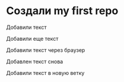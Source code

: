 # Создали my first repo

Добавили текст

Добавили еще текст

Добавили текст через браузер

Добавлен текст снова

Добавили текст в новую ветку
